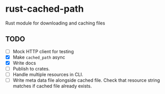# rust-cached-path

Rust module for downloading and caching files

## TODO

- [ ] Mock HTTP client for testing
- [x] Make `cached_path` async
- [x] Write docs
- [ ] Publish to crates.
- [ ] Handle multiple resources in CLI.
- [ ] Write meta data file alongside cached file. Check that resource string matches if cached file already exists.
